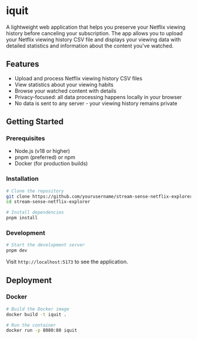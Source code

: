 # iquit

A lightweight web application that helps you preserve your Netflix viewing history before canceling your subscription. The app allows you to upload your Netflix viewing history CSV file and displays your viewing data with detailed statistics and information about the content you've watched.

## Features

- Upload and process Netflix viewing history CSV files
- View statistics about your viewing habits
- Browse your watched content with details
- Privacy-focused: all data processing happens locally in your browser
- No data is sent to any server - your viewing history remains private

## Getting Started

### Prerequisites

- Node.js (v18 or higher)
- pnpm (preferred) or npm
- Docker (for production builds)

### Installation

```bash
# Clone the repository
git clone https://github.com/yourusername/stream-sense-netflix-explorer.git
cd stream-sense-netflix-explorer

# Install dependencies
pnpm install
```

### Development

```bash
# Start the development server
pnpm dev
```

Visit `http://localhost:5173` to see the application.

## Deployment

### Docker

```bash
# Build the Docker image
docker build -t iquit .

# Run the container
docker run -p 8080:80 iquit
```
